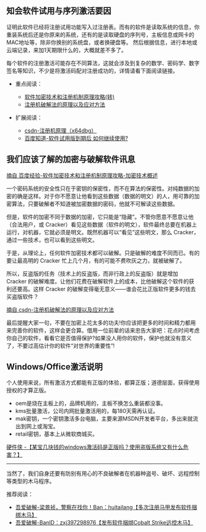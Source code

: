

## 知会软件试用与序列激活要因

证明此软件已经将注册试用功能写入过注册表。而有的软件是读取系统的信息，你重装系统后还是你原来的系统，还有的是读取硬盘的序列号，主板信息或网卡的MAC地址等，除非你换别的系统盘，或者换硬盘等。 然后根据信息，进行本地或云端记录，来加1天期限什么的，大概就差不多了。

每个软件的注册激活可能存在不同算法，这就会涉及到复杂的数学、密码学、数字签名等知识，不少是将激活码配对注册成功的，详情请看下面阅读链接。

* 重点阅读：
  * [软件加密技术和注册机制原理攻略(转)](http://t.zoukankan.com/ma6174-p-2289468.html)
  * [注册机破解法的原理以及应对方法](https://blog.csdn.net/sxxmdx/article/details/948923)

* 扩展阅读：
  * [csdn-注册机原理（x64dbg）](https://blog.csdn.net/qq_28242041/article/details/127862646)
  * [百度知道-软件试用版到期后 如何继续使用?](https://zhidao.baidu.com/question/208471838.html?sort=11&rn=5&pn=0#wgt-answers)


## 我们应该了解的加密与破解软件讯息

[摘自 百度经验-软件加密技术和注册机制原理攻略-加密技术概述](https://jingyan.baidu.com/article/63f23628fca2460208ab3d24.html)

一个密码系统的安全性只在于密钥的保密性，而不在算法的保密性。对纯数据的加密的确是这样。对于你不愿意让他看到这些数据（数据的明文）的人，用可靠的加密算法，只要破解者不知道被加密数据的密码，他就不可解读这些数据。

但是，软件的加密不同于数据的加密，它只能是“隐藏”。不管你愿意不愿意让他（合法用户，或 Cracker）看见这些数据（软件的明文），软件最终总要在机器上运行，对机器，它就必须是明文。既然机器可以“看见”这些明文，那么 Cracker，通过一些技术，也可以看到这些明文。

于是，从理论上，任何软件加密技术都可以破解。只是破解的难度不同而已。有的要让最高明的 Cracker 忙上几个月，有的可能不费吹灰之力，就被破解了。

所以，反盗版的任务（技术上的反盗版，而非行政上的反盗版）就是增加 Cracker 的破解难度。让他们花费在破解软件上的成本，比他破解这个软件的获利还要高。这样 Cracker 的破解变得毫无意义——谁会花比正版软件更多的钱去买盗版软件？

[摘自 csdn-注册机破解法的原理以及应对方法 ](https://blog.csdn.net/sxxmdx/article/details/948923)

最后提醒大家一句，不要在加密上花太多的功夫!你应该把更多的时间和精力都用来完善你的软件，这样会更合算。借用一位前辈的话来忠告大家吧：花点时间考虑你自己的软件，看看它是否值得保护?如果没人用你的软件，保护也就没有意义了，不要过高估计你的软件“对世界的重要性”!

## Windows/Office激活说明

个人使用来说，所有激活方式都能有正版的体验，都算正版；道德层面，获得使用授权的才算正版。

* oem是烧在主板上的，品牌机用的，主板不换怎么重装都没事。
* kms批量激活，公司内网批量激活用的，每180天需再认证。
* mak密钥，一个密钥激活多台电脑，主要来源MSDN开发者平台，多出来就流出到网上或淘宝。
* retail密钥，基本上从微软商城买。

[硬件侠 -【某宝几块钱的windows激活码是正版吗？使用盗版系统又有什么危害？】](https://www.bilibili.com/video/BV1iT41117)


---

当然了，我们自身还要有防别有用心的不良破解者在机器种盗号、破坏、远程控制等类型的木马程序。

推荐阅读：

* [吾爱破解-梁景祯，警察在找你！Ban：huitailang【多次注册马甲发布软件捆绑木马】](https://www.52pojie.cn/thread-555215-1-1.html)
* [吾爱破解-BanID：zxj397298976【发布软件捆绑Cobalt Strike远控木马】](https://www.52pojie.cn/thread-1276525-1-1.html)

